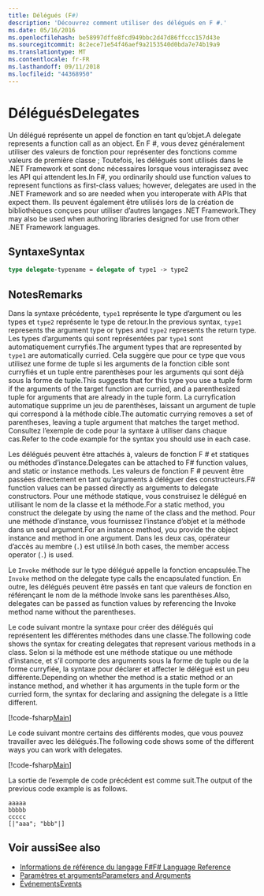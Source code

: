 ```yaml
---
title: Délégués (F#)
description: 'Découvrez comment utiliser des délégués en F #.'
ms.date: 05/16/2016
ms.openlocfilehash: be58997dffe8fcd949bbc2d47d86ffccc157d43e
ms.sourcegitcommit: 8c2ece71e54f46aef9a2153540d0bda7e74b19a9
ms.translationtype: MT
ms.contentlocale: fr-FR
ms.lasthandoff: 09/11/2018
ms.locfileid: "44368950"
---
```

# <a name="delegates"></a><span data-ttu-id="79ab8-103">Délégués</span><span class="sxs-lookup"><span data-stu-id="79ab8-103">Delegates</span></span>

<span data-ttu-id="79ab8-104">Un délégué représente un appel de fonction en tant qu’objet.</span><span class="sxs-lookup"><span data-stu-id="79ab8-104">A delegate represents a function call as an object.</span></span> <span data-ttu-id="79ab8-105">En F #, vous devez généralement utiliser des valeurs de fonction pour représenter des fonctions comme valeurs de première classe ; Toutefois, les délégués sont utilisés dans le .NET Framework et sont donc nécessaires lorsque vous interagissez avec les API qui attendent les.</span><span class="sxs-lookup"><span data-stu-id="79ab8-105">In F#, you ordinarily should use function values to represent functions as first-class values; however, delegates are used in the .NET Framework and so are needed when you interoperate with APIs that expect them.</span></span> <span data-ttu-id="79ab8-106">Ils peuvent également être utilisés lors de la création de bibliothèques conçues pour utiliser d’autres langages .NET Framework.</span><span class="sxs-lookup"><span data-stu-id="79ab8-106">They may also be used when authoring libraries designed for use from other .NET Framework languages.</span></span>

## <a name="syntax"></a><span data-ttu-id="79ab8-107">Syntaxe</span><span class="sxs-lookup"><span data-stu-id="79ab8-107">Syntax</span></span>

```fsharp
type delegate-typename = delegate of type1 -> type2
```

## <a name="remarks"></a><span data-ttu-id="79ab8-108">Notes</span><span class="sxs-lookup"><span data-stu-id="79ab8-108">Remarks</span></span>

<span data-ttu-id="79ab8-109">Dans la syntaxe précédente, `type1` représente le type d’argument ou les types et `type2` représente le type de retour.</span><span class="sxs-lookup"><span data-stu-id="79ab8-109">In the previous syntax, `type1` represents the argument type or types and `type2` represents the return type.</span></span> <span data-ttu-id="79ab8-110">Les types d’arguments qui sont représentées par `type1` sont automatiquement curryfiés.</span><span class="sxs-lookup"><span data-stu-id="79ab8-110">The argument types that are represented by `type1` are automatically curried.</span></span> <span data-ttu-id="79ab8-111">Cela suggère que pour ce type que vous utilisez une forme de tuple si les arguments de la fonction cible sont curryfiés et un tuple entre parenthèses pour les arguments qui sont déjà sous la forme de tuple.</span><span class="sxs-lookup"><span data-stu-id="79ab8-111">This suggests that for this type you use a tuple form if the arguments of the target function are curried, and a parenthesized tuple for arguments that are already in the tuple form.</span></span> <span data-ttu-id="79ab8-112">La curryfication automatique supprime un jeu de parenthèses, laissant un argument de tuple qui correspond à la méthode cible.</span><span class="sxs-lookup"><span data-stu-id="79ab8-112">The automatic currying removes a set of parentheses, leaving a tuple argument that matches the target method.</span></span> <span data-ttu-id="79ab8-113">Consultez l’exemple de code pour la syntaxe à utiliser dans chaque cas.</span><span class="sxs-lookup"><span data-stu-id="79ab8-113">Refer to the code example for the syntax you should use in each case.</span></span>

<span data-ttu-id="79ab8-114">Les délégués peuvent être attachés à, valeurs de fonction F # et statiques ou méthodes d’instance.</span><span class="sxs-lookup"><span data-stu-id="79ab8-114">Delegates can be attached to F# function values, and static or instance methods.</span></span> <span data-ttu-id="79ab8-115">Les valeurs de fonction F # peuvent être passées directement en tant qu’arguments à déléguer des constructeurs.</span><span class="sxs-lookup"><span data-stu-id="79ab8-115">F# function values can be passed directly as arguments to delegate constructors.</span></span> <span data-ttu-id="79ab8-116">Pour une méthode statique, vous construisez le délégué en utilisant le nom de la classe et la méthode.</span><span class="sxs-lookup"><span data-stu-id="79ab8-116">For a static method, you construct the delegate by using the name of the class and the method.</span></span> <span data-ttu-id="79ab8-117">Pour une méthode d’instance, vous fournissez l’instance d’objet et la méthode dans un seul argument.</span><span class="sxs-lookup"><span data-stu-id="79ab8-117">For an instance method, you provide the object instance and method in one argument.</span></span> <span data-ttu-id="79ab8-118">Dans les deux cas, opérateur d’accès au membre (`.`) est utilisé.</span><span class="sxs-lookup"><span data-stu-id="79ab8-118">In both cases, the member access operator (`.`) is used.</span></span>

<span data-ttu-id="79ab8-119">Le `Invoke` méthode sur le type délégué appelle la fonction encapsulée.</span><span class="sxs-lookup"><span data-stu-id="79ab8-119">The `Invoke` method on the delegate type calls the encapsulated function.</span></span> <span data-ttu-id="79ab8-120">En outre, les délégués peuvent être passés en tant que valeurs de fonction en référençant le nom de la méthode Invoke sans les parenthèses.</span><span class="sxs-lookup"><span data-stu-id="79ab8-120">Also, delegates can be passed as function values by referencing the Invoke method name without the parentheses.</span></span>

<span data-ttu-id="79ab8-121">Le code suivant montre la syntaxe pour créer des délégués qui représentent les différentes méthodes dans une classe.</span><span class="sxs-lookup"><span data-stu-id="79ab8-121">The following code shows the syntax for creating delegates that represent various methods in a class.</span></span> <span data-ttu-id="79ab8-122">Selon si la méthode est une méthode statique ou une méthode d’instance, et s’il comporte des arguments sous la forme de tuple ou de la forme curryfiée, la syntaxe pour déclarer et affecter le délégué est un peu différente.</span><span class="sxs-lookup"><span data-stu-id="79ab8-122">Depending on whether the method is a static method or an instance method, and whether it has arguments in the tuple form or the curried form, the syntax for declaring and assigning the delegate is a little different.</span></span>

[!code-fsharp[Main](../../../samples/snippets/fsharp/lang-ref-2/snippet4201.fs)]

<span data-ttu-id="79ab8-123">Le code suivant montre certains des différents modes, que vous pouvez travailler avec les délégués.</span><span class="sxs-lookup"><span data-stu-id="79ab8-123">The following code shows some of the different ways you can work with delegates.</span></span>

[!code-fsharp[Main](../../../samples/snippets/fsharp/lang-ref-2/snippet4202.fs)]

<span data-ttu-id="79ab8-124">La sortie de l’exemple de code précédent est comme suit.</span><span class="sxs-lookup"><span data-stu-id="79ab8-124">The output of the previous code example is as follows.</span></span>

```console
aaaaa
bbbbb
ccccc
[|"aaa"; "bbb"|]
```

## <a name="see-also"></a><span data-ttu-id="79ab8-125">Voir aussi</span><span class="sxs-lookup"><span data-stu-id="79ab8-125">See also</span></span>

- [<span data-ttu-id="79ab8-126">Informations de référence du langage F#</span><span class="sxs-lookup"><span data-stu-id="79ab8-126">F# Language Reference</span></span>](index.md)
- [<span data-ttu-id="79ab8-127">Paramètres et arguments</span><span class="sxs-lookup"><span data-stu-id="79ab8-127">Parameters and Arguments</span></span>](parameters-and-arguments.md)
- [<span data-ttu-id="79ab8-128">Événements</span><span class="sxs-lookup"><span data-stu-id="79ab8-128">Events</span></span>](members/events.md)
